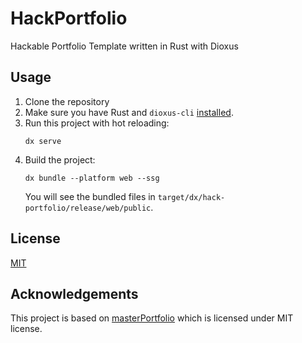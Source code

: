 # HackPortfolio

Hackable Portfolio Template written in Rust with Dioxus

## Usage

1. Clone the repository
2. Make sure you have Rust and
   `dioxus-cli` [installed](https://dioxuslabs.com/learn/0.6/getting_started/#install-the-dioxus-cli).
3. Run this project with hot reloading:
    ```shell
   dx serve
   ```
4. Build the project:
    ```shell
   dx bundle --platform web --ssg
   ```
   You will see the bundled files in `target/dx/hack-portfolio/release/web/public`.

## License

[MIT](LICENSE)

## Acknowledgements

This project is based on [masterPortfolio](https://github.com/ashutosh1919/masterPortfolio) which is licensed under MIT
license.